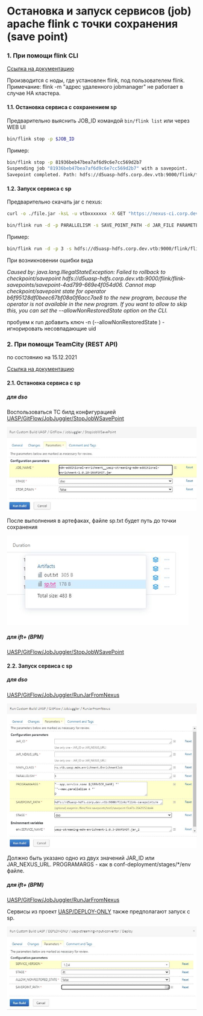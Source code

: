 # Остановка и запуск сервисов (job) apache flink с точки сохранения (save point)

### 1. При помощи flink CLI

[Ссылка на документацию](https://nightlies.apache.org/flink/flink-docs-master/docs/deployment/cli/)

Производится с ноды, где установлен flink, под пользователем flink. Примечание: flink -m "адрес удаленного jobmanager" не работает в случае HA кластера.

#### 1.1. Остановка сервиса с сохранением sp

Предварительно выяснить JOB_ID командой `bin/flink list` или через WEB UI

```bash
bin/flink stop -p $JOB_ID
```

Пример:

```bash
bin/flink stop -p 81936beb47bea7af6d9c6e7cc569d2b7
Suspending job "81936beb47bea7af6d9c6e7cc569d2b7" with a savepoint.
Savepoint completed. Path: hdfs://d5uasp-hdfs.corp.dev.vtb:9000/flink/flink-savepoints/savepoint-81936b-cfdee65b368f
```



#### 1.2. Запуск сервиса с sp
Предварительно скачать jar с nexus:
```bash
curl -o ./file.jar -ksL -u vtbxxxxxxx -X GET "https://nexus-ci.corp.dev.vtb/service/rest/v1/search/assets/download?sort=version&repository=drpim-maven-snapshot&maven.artifactId=uasp-streaming-mdm-enrichment&maven.baseVersion=1.3.0-SNAPSHOT&maven.extension=jar"
```

```bash
bin/flink run -d -p PARALLELISM -s SAVE_POINT_PATH -d JAR_FILE PARAMETERS
```

Пример:

```bash
bin/flink run -d -p 3 -s hdfs://d5uasp-hdfs.corp.dev.vtb:9000/flink/flink-savepoints/savepoint-81936b-cfdee65b368f -d file.jar --par1=val1 --par2=val2 
```

При возникновении ошибки вида

*Caused by: java.lang.IllegalStateException: Failed to rollback to checkpoint/savepoint hdfs://d5uasp-hdfs.corp.dev.vtb:9000/flink/flink-savepoints/savepoint-4ad799-669e4f054d06. Cannot map checkpoint/savepoint state for operator b6f95128df0beec67bf08a0f6acc7ae8 to the new program, because the operator is not available in the new program. If you want to allow to skip this, you can set the --allowNonRestoredState option on the CLI.*

пробуем к run добавить ключ -n (--allowNonRestoredState ) - игнорировать несовпадающие uid



### 2. При помощи TeamCity (REST API)

по состоянию на 15.12.2021

[Ссылка на документацию](https://nightlies.apache.org/flink/flink-docs-master/docs/ops/rest_api/)

#### 2.1. Остановка сервиса с sp

##### для dso 

Воспользоваться TC билд конфигурацией [UASP/GitFlow/JobJuggler/StopJobWSavePoint](https://teamcity-cicdl.corp.dev.vtb/buildConfiguration/UASP_GitFlow_JobJuggler_StopJobWSavePoint)

<p align="left">
  <img src="images/stopjobwsavepoint-1.jpg" />
</p>

После выполнения в артефаках, файле sp.txt будет путь до точки сохранения
<p align="left">
  <img src="images/stopjobwsavepoint-2.jpg" />
</p>


##### для ift+ (ВРМ)

[UASP/GitFlow/JobJuggler/StopJobWSavePoint](https://teamcity-cicdl.region.vtb.ru/buildConfiguration/UASP_GitFlow_JobJuggler_StopJobWSavePoint)


#### 2.2. Запуск сервиса с sp

##### для dso
[UASP/GitFlow/JobJuggler/RunJarFromNexus](https://teamcity-cicdl.corp.dev.vtb/buildConfiguration/UASP_GitFlow_JobJuggler_RunJarFromNexus)

<p align="left">
  <img src="images/runjarfromnexus-1.jpg" />
</p>
Должно быть указано одно из двух значений JAR_ID или JAR_NEXUS_URL.
PROGRAMARGS - как в conf-deployment/stages/*/env файле.

##### для ift+ (ВРМ)
[UASP/GitFlow/JobJuggler/RunJarFromNexus](https://teamcity-cicdl.region.vtb.ru/buildConfiguration/UASP_GitFlow_JobJuggler_RunJarFromNexus )

Сервисы из проект [UASP/DEPLOY-ONLY](https://teamcity-cicdl.region.vtb.ru/project/UASP_DeployOnly) также предполагают запуск с sp.

<p align="left">
  <img src="images/deployonly-1.jpg" />
</p>
